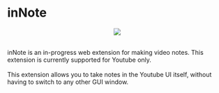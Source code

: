 # inNote

<p align="center">
<img src="https://github.com/guitmonk-1290/inNote/assets/104564065/0100207d-cc93-4378-aadd-3c100cbb847f" /> <br><br>
</p>

inNote is an in-progress web extension for making video notes. This extension is currently supported for Youtube only. <br><br>
This extension allows you to take notes in the Youtube UI itself, without having to switch to any other GUI window.
